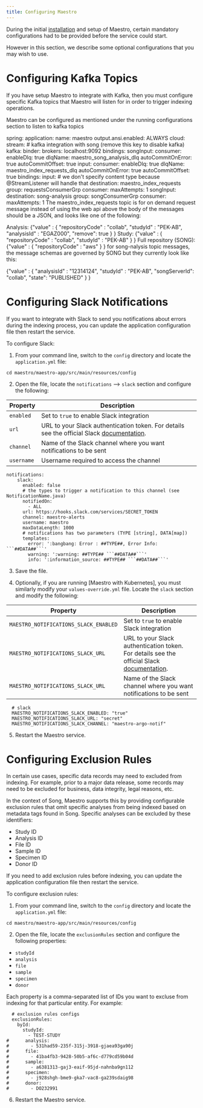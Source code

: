 ```yaml
---
title: Configuring Maestro
---
```


During the initial [installation](/documentation/maestro/installation/installation) and setup of Maestro, certain mandatory configurations had to be provided before the service could start.

However in this section, we describe some optional configurations that you may wish to use.

# Configuring Kafka Topics

If you have setup Maestro to integrate with Kafka, then you must configure specific Kafka topics that Maestro will listen for in order to trigger indexing operations.

Maestro can be configured as mentioned under the running configurations section to listen to kafka topics

spring:
  application:
    name: maestro
  output.ansi.enabled: ALWAYS
  cloud:
    stream:
      # kafka integration with song (remove this key to disable kafka)
      kafka:
        binder:
          brokers: localhost:9092
        bindings:
          songInput:
            consumer:
              enableDlq: true
              dlqName: maestro_song_analysis_dlq
              autoCommitOnError: true
              autoCommitOffset: true
          input:
            consumer:
              enableDlq: true
              dlqName: maestro_index_requests_dlq
              autoCommitOnError: true
              autoCommitOffset: true
      bindings:
        input:
          # we don't specify content type because @StreamListener will handle that
          destination: maestro_index_requests
          group: requestsConsumerGrp
          consumer:
            maxAttempts: 1
        songInput:
          destination: song-analysis
          group: songConsumerGrp
          consumer:
            maxAttempts: 1
The maestro_index_requests topic is for on demand request message instead of using the web api above the body of the messages should be a JSON, and looks like one of the following:

Analysis:
{"value" : { "repositoryCode" : "collab", "studyId" : "PEK-AB", "analysisId" : "EGAZ000", "remove": true }  }
Study:
{"value" : { "repositoryCode" : "collab", "studyId" : "PEK-AB" }    }
Full repository (SONG):
{"value" : { "repositoryCode" : "aws" } }
for song-nalysis topic messages, the message schemas are governed by SONG but they currently look like this:

{"value" : { "analysisId" : "12314124", "studyId" : "PEK-AB", "songServerId": "collab", "state": "PUBLISHED" }  }

# Configuring Slack Notifications

If you want to integrate with Slack to send you notifications about errors during the indexing process, you can update the application configuration file then restart the service.

To configure Slack:

1. From your command line, switch to the `config` directory and locate the `application.yml` file:

```shell
cd maestro/maestro-app/src/main/resources/config
```

2. Open the file, locate the `notifications` --> `slack` section and configure the following:

| Property | Description |
|----------|-------------|
| `enabled` | Set to `true` to enable Slack integration |
| `url` | URL to your Slack authentication token.  For details see the official Slack [documentation](https://slack.com/intl/en-ca/help/articles/215770388-Create-and-regenerate-API-tokens). |
| `channel` | Name of the Slack channel where you want notifications to be sent |
| `username` | Username required to access the channel |

```
notifications:
    slack:
      enabled: false
      # the types to trigger a notification to this channel (see NotificationName.java)
      notifiedOn:
        - ALL
      url: https://hooks.slack.com/services/SECRET_TOKEN
      channel: maestro-alerts
      username: maestro
      maxDataLength: 1000
      # notifications has two parameters (TYPE [string], DATA[map])
      templates:
        error: ':bangbang: Error : ##TYPE##, Error Info: ```##DATA##```'
        warning: ':warning: ##TYPE## ```##DATA##```'
        info: ':information_source: ##TYPE## ```##DATA##```'
```

3. Save the file.

4. Optionally, if you are running [Maestro with Kubernetes], you must similarly modify your `values-override.yml` file.  Locate the `slack` section and modify the following:

| Property | Description |
|----------|-------------|
| `MAESTRO_NOTIFICATIONS_SLACK_ENABLED` | Set to `true` to enable Slack integration |
| `MAESTRO_NOTIFICATIONS_SLACK_URL` | URL to your Slack authentication token.  For details see the official Slack [documentation](https://slack.com/intl/en-ca/help/articles/215770388-Create-and-regenerate-API-tokens). |
| `MAESTRO_NOTIFICATIONS_SLACK_URL` | Name of the Slack channel where you want notifications to be sent |
```
  # slack
  MAESTRO_NOTIFICATIONS_SLACK_ENABLED: "true"
  MAESTRO_NOTIFICATIONS_SLACK_URL: "secret"
  MAESTRO_NOTIFICATIONS_SLACK_CHANNEL: "maestro-argo-notif"
  ```

  5. Restart the Maestro service.

# Configuring Exclusion Rules

In certain use cases, specific data records may need to excluded from indexing.  For example, prior to a major data release, some records may need to be excluded for business, data integrity, legal reasons, etc.

In the context of Song, Maestro supports this by providing configurable exclusion rules that omit specific analyses from being indexed based on metadata tags found in Song.  Specific analyses can be excluded by these identifiers: 

* Study ID
* Analysis ID
* File ID
* Sample ID
* Specimen ID
* Donor ID

If you need to add exclusion rules before indexing, you can update the application configuration file then restart the service.

To configure exclusion rules:

1. From your command line, switch to the `config` directory and locate the `application.yml` file:

```shell
cd maestro/maestro-app/src/main/resources/config
```

2. Open the file, locate the `exclusionRules` section and configure the following properties:

* `studyId`
* `analysis`
* `file`
* `sample`
* `specimen`
* `donor`

Each property is a comma-separated list of IDs you want to excluse from indexing for that particular entity.  For example:

```
  # exclusion rules configs
  exclusionRules:
    byId:
      studyId:
        - TEST-STUDY
#      analysis:
#        - 531had59-235f-315j-3918-gjaea93ga90j
#      file:
#        - 41ba4fb3-9428-50b5-af6c-d779cd59b04d
#      sample:
#        - a6381313-gaj3-eaif-95jd-nahnba9gn112
#      specimen:
#        - j928shgh-bme9-gka7-vac8-ga239sdaig98
#      donor:
#        - DO232991
```

6. Restart the Maestro service.